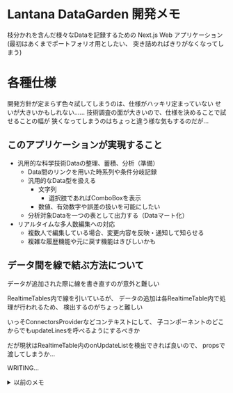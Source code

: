# Lantana DataGarden 開発メモ
枝分かれを含んだ様々なDataを記録するための
Next.js Web アプリケーション
(最初はあくまでポートフォリオ用としたい、
突き詰めればきりがなくなってしまう)

# 各種仕様
開発方針が定まらず色々試してしまうのは、仕様がハッキリ定まっていない
せいが大きいかもしれない......
技術調査の面が大きいので、仕様を決めることで試せることの幅が
狭くなってしまうのはちょっと違う様な気もするのだが...

## このアプリケーションが実現すること
- 汎用的な科学技術Dataの整理、蓄積、分析（準備）
  - Data間のリンクを用いた時系列や条件分岐記録
  - 汎用的なData型を扱える
    - 文字列
      - 選択肢であればComboBoxを表示
    - 数値、有効数字や誤差の扱いを可能にしたい
  - 分析対象Dataを一つの表として出力する（Dataマート化）
- リアルタイムな多人数編集への対応
  - 複数人で編集している場合、変更内容を反映・通知して知らせる
  - 複雑な履歴機能や元に戻す機能はきびしいかも


## データ間を線で結ぶ方法について
データが追加された際に線を書き直すのが意外と難しい

RealtimeTables内で線を引いているが、
データの追加は各RealtimeTable内で処理が行われるため、
検出するのがちょっと難しい

いっそConnectorsProviderなどコンテキストにして、
子コンポーネントのどこからでもupdateLinesを呼べるようにするべきか

だが現状はRealtimeTable内のonUpdateListを検出できれば良いので、
propsで渡してしまうか...






WRITING...


<details>
<summary>以前のメモ</summary>
### 親子関係のあるデータの扱い再考
`trpc.table.get` 中では先にcolumn関連の情報を取得している。
それに合わせてデータを取得している感じ
- columnGroupを取得する
- そこに含まれるinnerColumnGroupを取得する
- (そこに含まれるcolumnsを取得する)
- 関連するデータを取得する

これはデータの親子関係と列がケンカしそう...
どっちが上位概念？

- 列が上位で親子関係が下位なら...
  - データの表示場所は列で決まる
  - 親子関係が列と矛盾する場合には、表示ロジックを工夫する
- 親子関係が上位で列が下位なら...
  - データの表示場所は親子関係で決まる
  - 複数の列（グループ）が同じレベルにある場合、表示ロジックを工夫する

列やそのグループを定義してからの方がやり易そう...
1. 最初の列・列グループ通りにデータを取得、表示
2. 次の列・列グループは親の順や、カテゴリの順でデータを表示
3. 間を線でつなぐ
4. 2-3 の繰り返し 

### 列定義が最初、親子関係は後
初心に帰って列中心の構造を作ってみよう

1対多対応するデータは別テーブルに分けるので、
自然とcolumnGroups周りの定義が単純化される（innerColumnGroupはなし）

serverの関数を整理していたら分からなくなったことが...
tableはトップレベルでネストしたオブジェクトを返し、
子コンポーネントで初期値として用いて高速なレンダリングを行っている

これをcolumnGroupでやろうとすると何か変、
updateイベントがネストされた型と合わない

tableはDBに直接対応しないのでUpdateがない

columnGroupやcolumnは実体があるので、ネストしたオブジェクトの
取得用ルートを、ネストしていない素朴なデータ取得結果で
アップデートできない?

- columnGroupsコンポーネントでネストしたデータを取得
  ここは明示的な再読み込みが無い限りアップデートしない
  - NO, columnGroupの数が変わった際にはイベント取得しないと
  - 実際の表示はcolumnGroupコンポーネントで行う
    ここはcolumnGroupsからpropsで貰ったデータをキャッシュする
    必要に応じてそれをキャッシュ、更新

## パフォーマンスより汎用性と表現力を優先したらどうなるか...
Excelで整理するより効率的にするには色々な方法があるが、
リレーションを上手く使うことが一つの解決方法になる気がする。

突き詰めて考えれば、全ユーザがリレーションを使いこなせれば、
（RDBにおけるデータベースの正規化を正しく行うことが出来ればくらいの意）
かなり効率的な科学技術データの整理が可能になるのでは

### リレーショナルを活用しやすい汎用的なデータベースとは?
最初から柔軟性を重視するのであれば、全ての列を別々のテーブルに分ける
（実際にそうする訳ではなく、データ構造のイメージ）のが良い気がする


### データ読み込み方法について
表のコンポーネントを順次レンダリングしながら
データを逐次読み込みしていくのは様々な問題が有りそうなので、
tableルートをtRPCに作って、db.queryを用いて一気にデータ取得を行う

（全データを表示すると通信量が膨大になりうるので、
徹底してデータを部分的に表示する姿勢は保つ）

そうすれば、最初の一括データ取得さえ適切に出来れば
表を一気にレンダリングし、操作することが可能になるはず...

### 親子関係と列の関係について
親子関係と列は必ずしも単純に対応しないのでは
2列目を飛ばして3列目の子要素を追加する様な場合はあるだろうか...

最初にイメージしていた、親子関係はトポロジを定義するのみで、
列名が表示場所を決めるという考えはまだ生かせるだろうか？

- `column.name` や `columnGroupId` が 現在表示処理中のものと異なっていたら、
  そのデータはより後の列に属するとして後回しにする、とか？

### 改めてこれは何をするデータベースなのか考察
現在のUIでは、複数の複数項目列があった際に、
その任意の一つを1対多対応データにする仕組みが無い。

（ボタンを付ければ良いじゃないか説はある）

また、データの親子関係と列の関係を上手く扱えていない
データに親子関係が有れば、列の扱いについても何か変わる気がするが、
現状何も考慮していない。

（`columnGroup`, `innerColumnGroup` の分け方とdataの親子関係に
関係がありそう）

### 全体読み込み、部分更新の仕組みを再検討
素朴な実装では上手くいかないケースがある。
個別の変更はDebouncedInputで直接DBへ書き込んでいたが、
これはキャッシュを更新しない。

- テーブル全体のデータ取得とそのキャッシュ
  - 最初のデータのキャッシュとsubscription
    - 子データのキャッシュとsubscription

子データのキャッシュは最初のデータだけ全体から取得して、
変更がある場合には自分だけ更新する仕組みを作ってみたい

親要素の持つただ一つのキャッシュを適切に更新する手法の方が
素直かもしれない

→ これを更新すると全体の再描画が行われるのは避けられなそう

### 1対多データを工夫して表示する
ExcelやRDBにおける難しい部分の一つは、1対多のデータをどうやって
表示するか、編集するか
（1セルに多数のデータを入れようとすると大抵上手くいかないし、
 RDBでもこれを汎用的に行えるものはあまりなさそう）

 1列毎に別テーブル扱いしているならば行数を揃える必要は無いので、
 1対多対応のデータも簡単に記録できるし、
 画面上でどのように表示するか
 - テーブル結合して多数の行を表示するか
 - 統計値だけ表示するか
 - 簡易グラフを表示するか
 
など選択することができそう
ただ、毎回ものすごい回数のループ回すことにならないか？
確実に1対1対応する部分が分かっているならば、
それはその様に扱った方が良いのではないだろうか

- 1対1対応するデータはJSON型で保存
- 1対多対応するデータは異なるカテゴリとして切り出し

という変換動作をスムーズに実行できるようにしたいところ

### 参照（RDBにおける外部キー）をどう表現するか
1列ずつ別扱いになっているデータは、1列ずつ、もしくは1対1対応する
他の関連する列と一緒に取り出して表示、編集、参照したい。

その際、どの列を、何のデータをキーとして抽出するか定める仕組みと、
外部参照を使用するフラグを用意すれば、実現できるだろうか？

......何だかRDBのGUIを作っている気分.....

### UIについてメモ
stickyはスクロールする要素内でしか動作せず、
素朴にbody要素が中身に合わせて大きさが変わってて、
ブラウザ自体にスクロールさせる方法では働かない

### データ構造について
```mermaid
erDiagram
    ColumnGroups {
        id string
        name string
    }
    Columns {
        id string
        columnGroupId string
        type string
        name string
    }
    ColumnGroups ||--o{ Columns : contains
    Data {
        id string PK
        columnsId string
        data json "{ '列名': '値', ... }"
    }

    Columns ||--o{ Data : "formatted by"
```
### データ構造とデータ入力の関連
- ColumnsはDataのJSON型の列名やデータ型を記録する
- ColumnGroupsは、1対1対応するColumnの列の組を記録する
- DisplayColumnGroupsは、1対1対応とは異なる尺度のユーザフレンドリーな列の組を記録する
- DataはJSON型で1対1対応するデータの組を保持する
  

#### 操作例
- ユーザが最初に列名を追加する
  - **列グループ名**
    |サンプル名|
    |----|
    ||
  - DisplayColumnGroups: { name: "列グループ名" }
  - ColumnGroups: { id: 0, displayColumnGroupId: 0 }
  - Columns: { groupId: 0, name: サンプル名, type: string }
- ユーザがデータを入力する
  - **列グループ名**
    |サンプル名|
    |----|
    |A|
  - DisplayColumnGroups: { name: "列グループ名" }
  - ColumnGroups: { id: 0, displayColumnGroupId: 0 }
  - Columns: サンプル名, string
  - Data : { "サンプル名": "A" }
- ユーザが列を追加し、データも追加する
  - **列グループ名**
    |サンプル名|条件名|
    |---|---|
    |A|J1|
  - DisplayColumnGroups: { name: "列グループ名" }
  - ColumnGroups: { id: 0, displayColumnGroupId: 0 }
  - Columns: { groupId: 0, name: サンプル名, type: string }, { groupId: 0, name: 条件名, type: string }
  - Data: { "サンプル名": "A", "条件名": "J1" }
- ユーザがデータを追加し、1対多対応の部分ができる
  - **列グループ名**
    |サンプル名|条件名|
    |---|---|
    |A|J1|
    ||J2|
  - DisplayColumnGroups: { id: 0, name: "列グループ名" }
  - ColumnGroups: 
    - { id: 0, displayColumnGroupId: 0 }, 
    - { id: 1: displayColumnGroupId: 0 },
  - Columns: 
    - { id: 0, groupId: 0, name: サンプル名, type: string }, 
    - { id: 1, groupId: 1, name: 条件名, type: string }
  - Data: 
    - { id: 0, columnId: 0, data: {'サンプル名': 'A'}}, 
    - { id: 1, columnId: 1, data: {'条件名': 'J1'}}

- ユーザが1対1対応の列を追加する
  - **列グループ名**
    |サンプル名|条件名|条件データ|
    |---|---|---|
    |A|J1|d1|
    ||J2|d2|
  - DisplayColumnGroups: { id: 0, name: "列グループ名" }
  - ColumnGroups: 
    - { id: 0, displayColumnGroupId: 0 }, 
    - { id: 1: displayColumnGroupId: 0 },
  - Columns: 
    - { id: 0, groupId: 0, name: サンプル名, type: string }, 
    - { id: 1, groupId: 1, name: 条件名, type: string }
    - { id: 2, groupId: 1, name: 条件データ, type: string },
  - Data: 
    - { id: 0, columnId: 0, data: {'サンプル名': 'A'}}, 
    - { id: 1, columnId: 1, data: {'条件名': 'J1', '条件データ': 'd1'}}
    - { id: 2, columnId: 1, data: {'条件名': 'J2', '条件データ': 'd2'}}

問題はUIか...
- 列の追加はセルからではなく列名部分から行う
- データの追加は...？
  - セルの下に+マークを出す？

API構成（tRPCのルータ構成）をどうするか悩む、
innerColumnsは見えない形方が良いのではないだろうか？

列構成の取得とデータの取得と、どんな風に行うべきだろうか？

表部分は全てのデータについてはリアルタイム更新を行うつもりは無く、
変更が通知できれば良いと考えているが....

- 案1、一挙に取得
  - columnGroupsから関連するcolumnsまでネストして取得してしまう
  - dataを適宜joinして取得する方法を、先ほどの列情報取得から行えるはず
  - 全てjoin済みのデータとcolumnGroupsの情報を合わせてクライアントに返す
  - 一挙にその情報を表示
  - データ更新は適宜サーバに送信するが、他の人の更新の取得はなし

- 案2、順次取得
  - columnGroups関連の情報は一挙に取得するとして......
  - dataは順次ロードする、N+1問題上等...とは言わないが...

目的のデータをロードするにはinnerColumnGroupのIdが必要で、
これを取得するにはcolumnGroupIdが必要
columnGroupを取得するにはprojectIdが必要

1対多対応するデータをjoinで読み込めるように工夫しているつもりだが、
本当に上手くいくだろうか...

columnGroup→innerColumnGroup→Dataの順で読み込むイメージだろうか

## 技術選定のカギになりそうな部分
- リアルタイム性を実現するにはクライアントコンポーネントの活用が必要
  - もし全体がクライアントコンポーネントになってしまうなら
    何か考えた方がよい？？
  - 部分的にSSRを利用することを徹底的に考えていたが、
    リアルタイム性が求められる部分は全てCCになるので無駄なあがきかも

## 問題解決のための実装
- Project、Category、Column、Dataに情報を分割する
  - Projectは、複数のCategoryと複数のDataを含む
    - Categoryは、複数のColumnを含む
      - Categoryは、順序、選択肢、測定値の3種類に分かれる
        - 順序CategoryはData表示に用いられる
        - 選択肢CategoryはColumnの内容をユーザが選択式にするため用いる
        - 測定値Categoryは順序Category中のDataに一つor複数の測定値を
          関連付けるために用いる
      - Columnは列の名前とData型を組で記録する
    - DataはColumnに指定された型のJsonDataで記録される
      - Data同士のリンクを表現するためにidを用いる
  - 実装が安定してきたら、ProjectはUser毎に紐づけて管理する

## データの関連性の種類と、表現方法
- 親子関係、条件分岐
  - sequenceタイプのCategoryが2つ以上定義されていたら、
    親データより後ろのsequenceに属する子データを追加できる
  - 親子関係はDataのidで表現する
    - 以前はprev\_id列を持たせていたが、別テーブルでも良いかも
      親が複数の場合さえ表現できるかもしれない
  - sequenceタイプのCategoryは画面上で横並びで表示される
    間はある程度の幅を持つ空白の要素を入れておき、
    関連する要素同士を線でつなぐ
- 条件と測定結果
  - columnのタイプをmeasurementにした場合、
    指定されたidのmeasurement Categoryからデータを参照できる
  - sequenceタイプのCategoryの列（条件）に対して右側にくっついて
    （RowGroupとして）表示される
  - 簡易表示されている際にはデータの有無のみを表示し、
    展開した際にはデータも表示する
  - 

うーん、そんなことより入れ子構造、例えば配列型データの
扱いを考えた方が一般的なデータの扱いが上手く出来そう。

条件だって配列データ（温度上昇プロファイルとか）かもしれない

データの中にデータを入れる仕組みがあると良い気がする

カテゴリ：温度プロファイル
プロファイル名、

# 汎用性とパフォーマンスの両立を目指して
UI側の技術がかなり向上しそうなので、
より複雑なカスタマイズが可能になりそう

ユーザが自分で項目を設定できるようにしてみたい

## 柔軟な科学Data記録する仕組みの検討
DataSetsの組み合わせ方で、いろんなDataを
表現できそうな点を詰めてみる。

### JSON型を積極的に用いる
パフォーマンスより柔軟性という感覚で進めるならば、
{ "項目1": 値, "項目2": [値2-1, 値2-2], } 的なJSONを使った方が良さそう

(というか、JUMPと連携するという要件が無ければ初めからこの手を考えたかも)

#### ユーザが表の列を定義して、行（Data）を追加できる仕組み検討
もう全部JSONにしちゃうか

### 各種のグループ化について
同じテーブルに属するDataは、その時点で一つのグループとみなせる。

時系列グループ: テーブルに前後関係を与え、それでグループ化

リンク

... グループやリンクなどの概念を組み合わせて、
柔軟なData構造を実現することが出来るのではないだろうか...

- リンクのみではトポロジ的な接続しか表現できない
  （どの位置に表示されたら都合が良いかまでは指定できない）

- Dataがどの位置に表示されるのが都合が良いか表現するために、
  Categoryやグループといった表現方法を使うイメージが良いだろうか？

- 横方向にグループ化するのと、
  縦方向にグループ化するのとありそう

- 今のところ、リンクされた同質なDataを想像してしまっているが
  全く異なる性質のDataをリンクしたり出来るだろうか？

- リンクとCategoryには何かしらお互いを制限する要素が有っても
  不自然ではない（時系列Categoryを遡るリンクは貼れない、とか）

- グループは制限、Categoryは拡張？
  - グループは既存の属性による分割、
  - Categoryは専用の属性による分割？
    元々Category用の分割がされていた場合にどうなるのだろう
  - Categoryは冗長性や曖昧性を許可するのは有りかも？
    どっちが来てもいいよみたいな
    - A -> B -> C という時系列も、 A -> C -> B という時系列も
      試した記録がある場合、B or C というスーパーCategoryを作れると
      画面表示がちょっと見やすいかも。
    - AI分析やDataマート出力を考えた場合にはどっちがよいのだろうか
      - どっちが先だったかフラグが有れば割と良い？

- Dataはparentを持ちうる...というのは、親が一つしかいないDataの
  扱いの場合についてであったが、複数の親がいる場合もあるよね...
  - そうしたらグラフDataベースになるのでは

- 例えば一つのウエハからスタートして、チップに切り分けたものがn個ある
  - ここまでは木構造で表せる
  - 全Dataを記録する際にはいちいちウェハのDataを入力したくないし、
    逆に分析の際には簡単にアクセス出来る様に（JOIN済みの状態に）したい
  - ウエハのDataは"ウエハ"記録に入れる
    ?? これは何？Category？

  - 時系列とかCategoryとかいうより、引き継ぐタイプのData分け？
  - むしろDataに合わせてCategory分けされるぐらいの方が良い？
    (Dataを記録したいのであってCategoryを記録したいのではないので...)

## テンプレート、Category
- 最初にDataを追加する際に
  - Category名を決めます
  - 項目名や型を決めます
    - 項目名や型は、テーブル定義の様なモノです。
      これはCategoryと直接関連付けてしまうと、
      異なるCategoryで同じ項目を使いたい際に不便そうなので、
      項目名や型は、内部では「テンプレート」として持っておきます
  - Dataの入力欄が表形式で作成されます
  - Dataを入力すると表示欄が増え、末尾に入力欄が出来ます

- 項目をグループとして扱ったり、評価Dataを
  別テーブルにする方が都合が良いか、ちゃんと結合できるか？
- テンプレートを結合することが出来たら良さそう
  工程Aで条件グループ1を定義した際に、工程Bでも
  条件グループ1を使いまわしたい、ということはあるかもしれない
  - テンプレートは項目名と型のリストなので、結合や追加はし易そう

```mermaid
erDiagram
  Projects {
    id uuidv4
    name string
  }
  Categories {
    id uuidv7
    projectId string FK
    name string
  }
  ColumnDefinitions {
    id uuidv7
    projectId uuidv4
    name string
    type string 
  }

  Data {
    id uuidv7
    parentId uuidv7
    categoryId uuidv7
    created_at timestamp
    data json
  }

  Categories |o--o{ ColumnDefinitions : includes
  
```

- 測定Dataと条件Dataを上手く分けることは出来るか？
- 測定Dataは条件Dataに関連付けられるというイメージ
  - 表としては別に存在しているが、有る条件Dataの測定Dataである、
    ということを表現できないだろうか？
  - relatedId を付けて別のDataと紐づける？
  - 現在はTemplateをCategoryに付け足すことによるData拡張ができる
    - 測定Dataも記録したいときには、測定項目を記録したTemplateを
      Categoryに追加する？
    - 以前は、測定Dataは有るときも無いときもあるし、
      実機との接続に合わせて列の変更を行う際もあるから別にした

    - process_list と evaluation_list を管理し、
      evaluation_list にはどのprocess_idと紐づくのかや、
      測定の種類を記録していて、
      実際の測定Dataは固定のテーブルになっていた。
      今回はユーザが定義したテーブルを参照できるようにしたい。

  - 表示画面の軸になるCategoryと、
    そうでないCategory（一種の非表示、内部Data）が有ってもよいかも
    - 測定Dataの蓄積が内部Dataに存在していて、
      そこから紐づけを行うなど
      - これ、マスタの仕組みと同じでは

- 一旦整理しなおそう...Categoryで表を定義して、
  それをData表示画面の横軸として使用するイメージ
  - これは条件Dataに相当するもの
  - 選択肢マスタや測定結果Dataは大本は別の表にする
    - 具体的には別のCategoryにし、表示画面の軸でないのでメインには
      表示されない感じになる
  - 測定Dataは一時的に隠したり簡易表示（存在するかどうか等）したい
    ドライトマトの例を実現できるか考えてみるか...
  - 測定Dataを追加する際に、どのCategoryを測定Data扱いするか
    選択できるようにするか？
    - 他のDataと区別がつかない同じ形式でも、どう扱うべきか指定すれば
      適切な方式で扱えるかも...
    - Category自体にDataタイプが選択肢、関連Data、等設定出来たら
      よいだろうか
- Webアプリケーションであるという性質上、どうしても何か
  表示するためにはサーバからDataを送ることになる。
  ネイティブで動作するアプリケーションと比べて描画処理も遅いし、
  徹底的に通信量や描画量を削減しつつ、Dataを蓄積できる様にしないと
  - これはビジネスとして生かせる性質かもしれない、
    テスト環境をオンライン上に用意するが、大容量通信を行うのは
    きっとユーザにとっても不便なので、オンプレ？構成とサポートで
    利潤を生むことが出来ないだろうか？
  - Data表示、通信料の削減方法...
    - このアプリケーションはほぼDataの入口、入力フォームとして
      用いられることを想定しているし、実際その様に動作するはず

- Dataの列に追加されるような（1対1対応）Dataと、
  リンクするDataの扱い方を変えるべきだろうか...
  イメージとしてはCategoryのtypeを変える感じだけれども...
  

## Dataベース構造検討
ユーザが自分で項目を設定できるならば、
どうしても「間に一枚かませる」必要がありそう。
具体的には、ユーザが編集できるのはテーブル構造でなく、
どんなDataを記録したいか記録したエントリ、ということになる。

これはData分析においてある程度の複雑性を生むし、
ボトルネックにもなる（テーブルをすんなり出力するより一手以上遅くなる）

```plantuml
@startuml
hide circle
skinparam linetype ortho
entity Projects {
  name: varchar
  id: UUID
}
entity DataSets {
  name: varchar
  projectId: UUID
  dataSetId: UUID
}
entity DataSetColumns {
  name: varchar <<列名>>
  type: varchar <<型名(参考)>>
  dataSetId: UUID
}
Projects ||-o{ DataSets
DataSets ||-o{ DataSetColumns

@enduml
```
早くも詰まった気がする、どうやって色々なData型を受け入れる？
JSON型を使う？にしても適切に扱えるものだろうか...

（現状、なんでも入れられるようにするにはJSONにするしかなさそう）

DataSetsにDataSetsを関連付けたり、入れ子にしたり出来たら
表現力がアップするだろうか？

例えば「ドライトマトのレシピ」Projectにおいて、
「オーブン」というDataSetsがあり、
「温度プロファイル」というDataSetColumnsが定義されているとする

「温度プロファイル」DataSetColumnsは単一Dataでなく、
時間と温度の2項目からなる配列Dataである

みたいなことを実現したいものだが...

一回「なんでも入るData型」について扱いをちゃんと考えた方がよさそう

</details>
